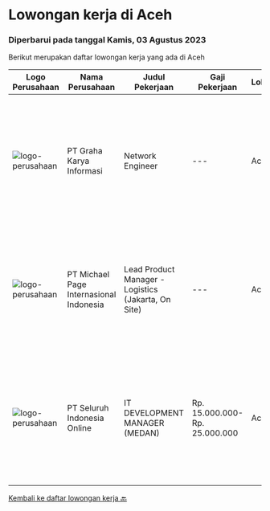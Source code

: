 
  # Lowongan kerja di Aceh

  ### Diperbarui pada tanggal Kamis, 03 Agustus 2023

  Berikut merupakan daftar lowongan kerja yang ada di Aceh

  |Logo Perusahaan | Nama Perusahaan | Judul Pekerjaan | Gaji Pekerjaan | Lokasi | Deskripsi | Tanggal diunggah | Pranala |
  | -------------- | --------------- | --------------- | --------- | --------- | -------------- | ------- | ----------- |
  |![logo-perusahaan](https://image-service-cdn.seek.com.au/c318dd0b699c6160d2411e7473745c289633be44/ee4dce1061f3f616224767ad58cb2fc751b8d2dc)|PT Graha Karya Informasi|Network Engineer|---|Aceh|Deskripsi Pekerjaan Candidate must possess at least Senior High School, Bachelor's Degree (Is a plus) At least 3 Year(s) of working experience in the...|Rabu, 02 Agustus 2023|https://www.jobstreet.co.id/id/job/network-engineer-4424762?token=0~cac6a714-c33d-4337-911c-19dd5016656e&sectionRank=1&jobId=jobstreet-id-job-4424762|
|![logo-perusahaan](https://image-service-cdn.seek.com.au/6f9556b46c1b5cc7aedf100dfc0ed24c4de1fe86/ee4dce1061f3f616224767ad58cb2fc751b8d2dc)|PT Michael Page Internasional Indonesia|Lead Product Manager - Logistics (Jakarta, On Site)|---|Aceh|Lead Product Manager role at one of Indonesia's biggest transportation companyClient DetailsOne of the biggest transportation company in Indonesia...|Selasa, 01 Agustus 2023|https://www.jobstreet.co.id/id/job/lead-product-manager-logistics-jakarta-on-site-4422830?token=0~cac6a714-c33d-4337-911c-19dd5016656e&sectionRank=2&jobId=jobstreet-id-job-4422830|
|![logo-perusahaan](https://image-service-cdn.seek.com.au/c768f0670f8f8212da7de609b6af9d0b2e5134cc/ee4dce1061f3f616224767ad58cb2fc751b8d2dc)|PT Seluruh Indonesia Online|IT DEVELOPMENT MANAGER (MEDAN)|Rp. 15.000.000-Rp. 25.000.000|Aceh|Memiliki pengalaman leadership sebagai Manager sebelumnya.Back End Engineer1. Memiliki pengalaman dalam membangun RESTful APIs2. Menguasai bahasa...|Selasa, 04 Juli 2023|https://www.jobstreet.co.id/id/job/it-development-manager-medan-4392340?token=0~cac6a714-c33d-4337-911c-19dd5016656e&sectionRank=3&jobId=jobstreet-id-job-4392340|


  [Kembali ke daftar lowongan kerja 🔙](../README.md#daftar-lowongan-kerja)
  